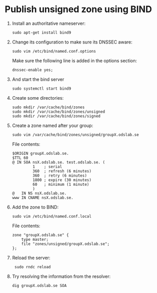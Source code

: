 # Publish unsigned zone using BIND

1.  Install an authoritative nameserver:

        sudo apt-get install bind9

2.  Change its configuration to make sure its DNSSEC aware:

        sudo vim /etc/bind/named.conf.options

    Make sure the following line is added in the options section:

        dnssec-enable yes;

3.  And start the bind server

        sudo systemctl start bind9

4.  Create some directories:

        sudo mkdir /var/cache/bind/zones
        sudo mkdir /var/cache/bind/zones/unsigned
        sudo mkdir /var/cache/bind/zones/signed

5.  Create a zone named after your group:

        sudo vim /var/cache/bind/zones/unsigned/groupX.odslab.se

    File contents:

        $ORIGIN groupX.odslab.se.
        $TTL 60
        @ IN SOA nsX.odslab.se. test.odslab.se. (
                 1    ; serial
                 360  ; refresh (6 minutes)
                 360  ; retry (6 minutes)
                 1800 ; expire (30 minutes)
                 60   ; minimum (1 minute)
                 )
        @   IN NS nsX.odslab.se.
        www IN CNAME nsX.odslab.se.

6.  Add the zone to BIND:

        sudo vim /etc/bind/named.conf.local

    File contents:

        zone "groupX.odslab.se" {
            type master;
            file "zones/unsigned/groupX.odslab.se";
        };

7. Reload the server:

        sudo rndc reload

8.  Try resolving the information from the resolver:

        dig groupX.odslab.se SOA
